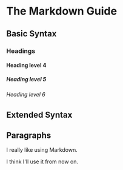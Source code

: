 # The Markdown Guide
## Basic Syntax
### Headings
#### Heading level 4
##### Heading level 5
###### Heading level 6
## Extended Syntax
## Paragraphs
I really like using Markdown.

I think I'll use it from now on.
